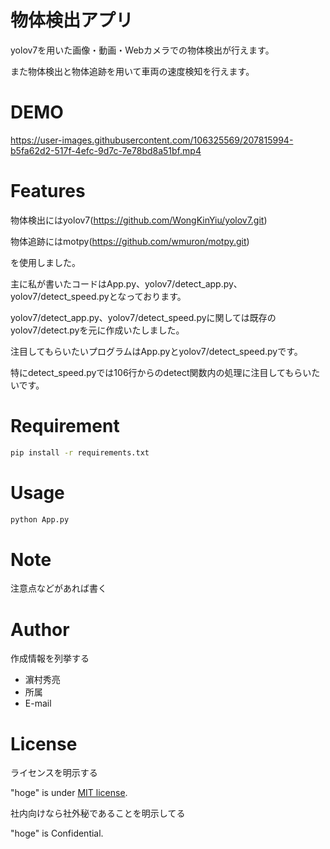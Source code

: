 # 物体検出アプリ
 
yolov7を用いた画像・動画・Webカメラでの物体検出が行えます。

また物体検出と物体追跡を用いて車両の速度検知を行えます。
 
# DEMO
 
https://user-images.githubusercontent.com/106325569/207815994-b5fa62d2-517f-4efc-9d7c-7e78bd8a51bf.mp4
 
# Features
 
 物体検出にはyolov7(https://github.com/WongKinYiu/yolov7.git)
 
 物体追跡にはmotpy(https://github.com/wmuron/motpy.git)
 
 を使用しました。
 
 主に私が書いたコードはApp.py、yolov7/detect_app.py、yolov7/detect_speed.pyとなっております。
 
 yolov7/detect_app.py、yolov7/detect_speed.pyに関しては既存のyolov7/detect.pyを元に作成いたしました。
 
注目してもらいたいプログラムはApp.pyとyolov7/detect_speed.pyです。

特にdetect_speed.pyでは106行からのdetect関数内の処理に注目してもらいたいです。
 
# Requirement
  ```bash
 pip install -r requirements.txt
```
# Usage
 ```bash
 python App.py
``` 
# Note
 
注意点などがあれば書く
 
# Author
 
作成情報を列挙する
 
* 濵村秀亮
* 所属
* E-mail
 
# License
ライセンスを明示する
 
"hoge" is under [MIT license](https://en.wikipedia.org/wiki/MIT_License).
 
社内向けなら社外秘であることを明示してる
 
"hoge" is Confidential.
